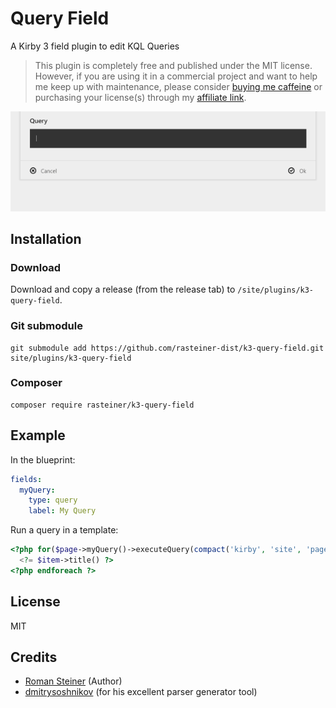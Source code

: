 # Query Field

A Kirby 3 field plugin to edit KQL Queries

> This plugin is completely free and published under the MIT license. However, if you are using it in a commercial project and want to help me keep up with maintenance, please consider [buying me caffeine](https://buymeacoff.ee/zLFxgCHlG) or purchasing your license(s) through my [affiliate link](https://a.paddle.com/v2/click/1129/36164?link=1170).

![Screencast of the plugin](screenshot.gif)

## Installation

### Download

Download and copy a release (from the release tab) to `/site/plugins/k3-query-field`.

### Git submodule

```
git submodule add https://github.com/rasteiner-dist/k3-query-field.git site/plugins/k3-query-field
```

### Composer

```
composer require rasteiner/k3-query-field
```

## Example

In the blueprint:

```yaml
fields:
  myQuery:
    type: query
    label: My Query

```

Run a query in a template:
```php
<?php for($page->myQuery()->executeQuery(compact('kirby', 'site', 'page')) as $item): ?>
  <?= $item->title() ?>
<?php endforeach ?>

```

## License

MIT

## Credits

- [Roman Steiner](https://github.com/rasteiner) (Author)
- [dmitrysoshnikov](https://github.com/dmitrysoshnikov) (for his excellent parser generator tool)

